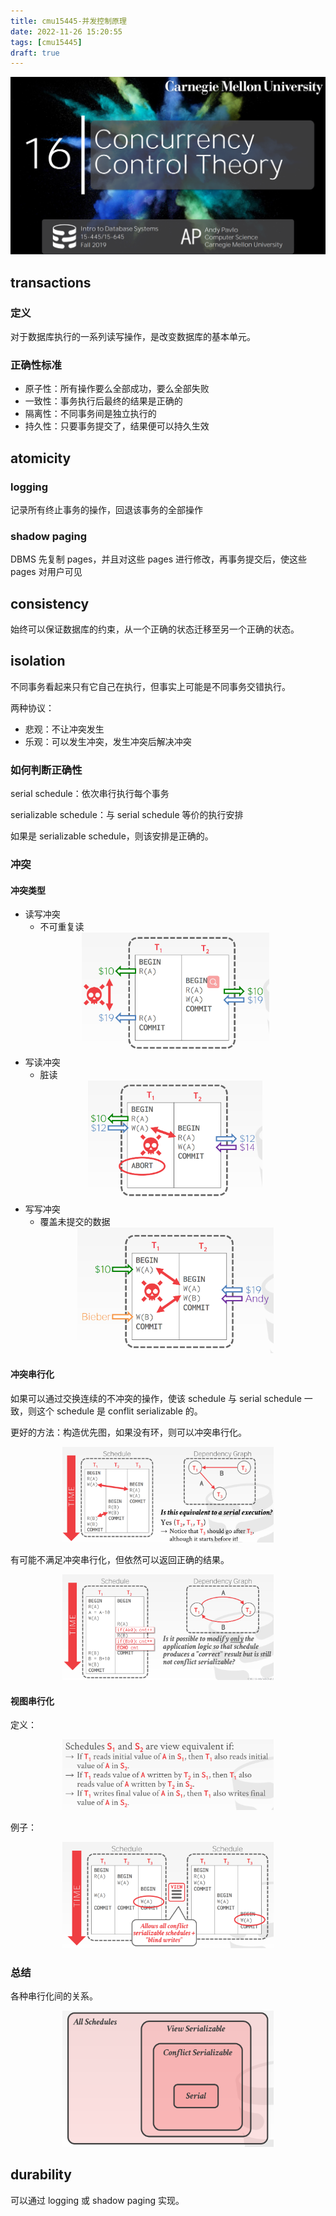 ```yaml
---
title: cmu15445-并发控制原理
date: 2022-11-26 15:20:55
tags: [cmu15445]
draft: true
---
```


<img src="/cover/concurrency-control.png"/>

## transactions

### 定义

对于数据库执行的一系列读写操作，是改变数据库的基本单元。

### 正确性标准

- 原子性：所有操作要么全部成功，要么全部失败
- 一致性：事务执行后最终的结果是正确的
- 隔离性：不同事务间是独立执行的
- 持久性：只要事务提交了，结果便可以持久生效

## atomicity

### logging

记录所有终止事务的操作，回退该事务的全部操作

### shadow paging

DBMS 先复制 pages，并且对这些 pages 进行修改，再事务提交后，使这些 pages 对用户可见

## consistency

始终可以保证数据库的约束，从一个正确的状态迁移至另一个正确的状态。

## isolation

不同事务看起来只有它自己在执行，但事实上可能是不同事务交错执行。

两种协议：

- 悲观：不让冲突发生
- 乐观：可以发生冲突，发生冲突后解决冲突

### 如何判断正确性

serial schedule：依次串行执行每个事务

serializable schedule：与 serial schedule 等价的执行安排

如果是 serializable schedule，则该安排是正确的。

### 冲突

#### 冲突类型

- 读写冲突
  - 不可重复读
  <div align="center"><img src="/cmu15445-并发控制原理/unrepeated-reads.png" style="zoom:33%;" /></div>
- 写读冲突
  - 脏读
  <div align="center"><img src="/cmu15445-并发控制原理/dirty-reads.png" style="zoom:33%;" /></div>
- 写写冲突
  - 覆盖未提交的数据
  <div align="center"><img src="/cmu15445-并发控制原理/overwriting.png" style="zoom:33%;" /></div>

#### 冲突串行化

如果可以通过交换连续的不冲突的操作，使该 schedule 与 serial schedule 一致，则这个 schedule 是 conflit serializable 的。

更好的方法：构造优先图，如果没有环，则可以冲突串行化。

<div align="center"><img src="/cmu15445-并发控制原理/precedence-graph.png" style="zoom:33%;" /></div>

有可能不满足冲突串行化，但依然可以返回正确的结果。

<div align="center"><img src="/cmu15445-并发控制原理/inconsistent-analysis.png" style="zoom:33%;" /></div>

#### 视图串行化

定义：

<div align="center"><img src="/cmu15445-并发控制原理/view-serializability-definition.png" style="zoom:33%;" /></div>

例子：

<div align="center"><img src="/cmu15445-并发控制原理/view-serializability.png" style="zoom:33%;" /></div>

### 总结

各种串行化间的关系。

<div align="center"><img src="/cmu15445-并发控制原理/schedules-universe.png" style="zoom:33%;" /></div>

## durability

可以通过 logging 或 shadow paging 实现。

